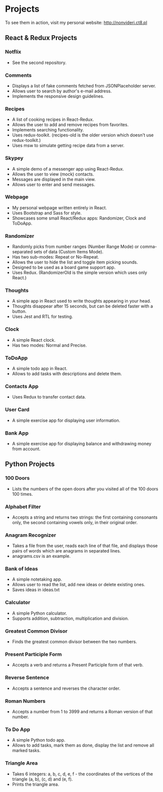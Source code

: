 # Projects
To see them in action, visit my personal website: http://nonvideri.ct8.pl

## React & Redux Projects

### Notflix
- See the second repository.

### Comments
- Displays a list of fake comments fetched from JSONPlaceholder server.
- Allows user to search by author's e-mail address.
- Implements the responsive design guidelines.

### Recipes
- A list of cooking recipes in React-Redux.
- Allows the user to add and remove recipes from favorites.
- Implements searching functionality.
- Uses redux-toolkit. (recipes-old is the older version which doesn't use redux-toolkit.)
- Uses msw to simulate getting recipe data from a server.

### Skypey
- A simple demo of a messenger app using React-Redux.
- Allows the user to view (mock) contacts.
- Messages are displayed in the main view.
- Allows user to enter and send messages.

### Webpage
- My personal webpage written entirely in React.
- Uses Bootstrap and Sass for style.
- Showcases some small React/Redux apps: Randomizer, Clock and ToDoApp.

### Randomizer
- Randomly picks from number ranges (Number Range Mode) or comma-separated sets of data (Custom Items Mode).
- Has two sub-modes: Repeat or No-Repeat.
- Allows the user to hide the list and toggle item picking sounds.
- Designed to be used as a board game support app.
- Uses Redux. (RandomizerOld is the simple version which uses only React.)

### Thoughts
- A simple app in React used to write thoughts appearing in your head.
- Thoughts disappear after 15 seconds, but can be deleted faster with a button.
- Uses Jest and RTL for testing.

### Clock
- A simple React clock.
- Has two modes: Normal and Precise.

### ToDoApp
- A simple todo app in React.
- Allows to add tasks with descriptions and delete them.

### Contacts App
- Uses Redux to transfer contact data.

### User Card
- A simple exercise app for displaying user information.

### Bank App
- A simple exercise app for displaying balance and withdrawing money from account.

## Python Projects

### 100 Doors
- Lists the numbers of the open doors after you visited all of the 100 doors 100 times.

### Alphabet Filter
- Accepts a string and returns two strings: the first containing consonants only, the second containing vowels only, in their original order.

### Anagram Recognizer
- Takes a file from the user, reads each line of that file, and displays those pairs of words which are anagrams in separated lines.
- anagrams.csv is an example.

### Bank of Ideas
- A simple notetaking app.
- Allows user to read the list, add new ideas or delete existing ones.
- Saves ideas in ideas.txt

### Calculator
- A simple Python calculator.
- Supports addition, subtraction, multiplication and division.

### Greatest Common Divisor
- Finds the greatest common divisor between the two numbers.

### Present Participle Form
- Accepts a verb and returns a Present Participle form of that verb.

### Reverse Sentence
- Accepts a sentence and reverses the character order.

### Roman Numbers
- Accepts a number from 1 to 3999 and returns a Roman version of that number.

### To Do App
- A simple Python todo app.
- Allows to add tasks, mark them as done, display the list and remove all marked tasks.

### Triangle Area
- Takes 6 integers: a, b, c, d, e, f - the coordinates of the vertices of the triangle (a, b), (c, d) and (e, f).
- Prints the triangle area.
